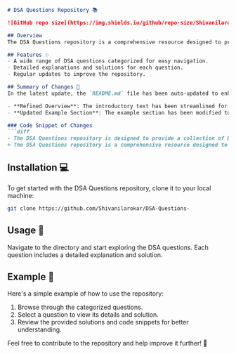 ```markdown
# DSA Questions Repository 📚

![GitHub repo size](https://img.shields.io/github/repo-size/Shivanilarokar/DSA-Questions-) ![GitHub contributors](https://img.shields.io/github/contributors/Shivanilarokar/DSA-Questions-) ![GitHub issues](https://img.shields.io/github/issues/Shivanilarokar/DSA-Questions-)

## Overview
The DSA Questions repository is a comprehensive resource designed to provide a collection of Data Structures and Algorithms (DSA) questions to help you enhance your coding skills and prepare for technical interviews.

## Features ✨
- A wide range of DSA questions categorized for easy navigation.
- Detailed explanations and solutions for each question.
- Regular updates to improve the repository.

## Summary of Changes 📝
In the latest update, the `README.md` file has been auto-updated to enhance clarity and structure. Notable changes include:

- **Refined Overview**: The introductory text has been streamlined for better readability.
- **Updated Example Section**: The example section has been modified to provide clearer instructions.

### Code Snippet of Changes
```diff
- The DSA Questions repository is designed to provide a collection of Data Structures and Algorithms (DSA) questions to help you enhance your coding skills and prepare for technical interviews.
+ The DSA Questions repository is a comprehensive resource designed to provide a collection of Data Structures and Algorithms (DSA) questions to help you enhance your coding skills and prepare for technical interviews.
```

## Installation 💻
To get started with the DSA Questions repository, clone it to your local machine:

```bash
git clone https://github.com/Shivanilarokar/DSA-Questions-
```

## Usage 📖
Navigate to the directory and start exploring the DSA questions. Each question includes a detailed explanation and solution.

## Example 📍
Here's a simple example of how to use the repository:
1. Browse through the categorized questions.
2. Select a question to view its details and solution.
3. Review the provided solutions and code snippets for better understanding.

Feel free to contribute to the repository and help improve it further! 🚀
```